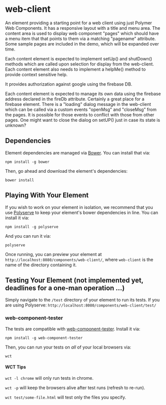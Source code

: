 # web-client

An element providing a starting point for a web client using just Polymer Web Components.  It has a responsive layout with a title and menu area.  The content area is used to display web component "pages" which should have a menu item that that points to them via a matching "pagename" attribute.  Some sample pages are included in the demo, which will be expanded over time.  

Each content element is expected to implement setUp() and shutDown() methods which are called upon selection for display from the web-client.  Each content element also needs to implement a helpMe() method to provide context sensitive help.

It provides authorization against google using the firebase DB.

Each content element is expected to manage its own data using the firebase address declared in the fireDb attribute.  Certainly a great place for a firebase element. There is a "loading" dialog message in the web-client which can be called via a custom events "openMsg" and "closeMsg" from the pages.  It is possible for those events to conflict with those from other pages.  One might want to close the dialog on setUP() just in case its state is unknown?


## Dependencies

Element dependencies are managed via [Bower](http://bower.io/). You can
install that via:

    npm install -g bower

Then, go ahead and download the element's dependencies:

    bower install


## Playing With Your Element

If you wish to work on your element in isolation, we recommend that you use
[Polyserve](https://github.com/PolymerLabs/polyserve) to keep your element's
bower dependencies in line. You can install it via:

    npm install -g polyserve

And you can run it via:

    polyserve

Once running, you can preview your element at
`http://localhost:8080/components/web-client/`, where `web-client` is the name of the directory containing it.


## Testing Your Element  (not implemented yet, deadlines for a one-man operation ...)

Simply navigate to the `/test` directory of your element to run its tests. If
you are using Polyserve: `http://localhost:8080/components/web-client/test/`

### web-component-tester

The tests are compatible with [web-component-tester](https://github.com/Polymer/web-component-tester).
Install it via:

    npm install -g web-component-tester

Then, you can run your tests on _all_ of your local browsers via:

    wct

#### WCT Tips

`wct -l chrome` will only run tests in chrome.

`wct -p` will keep the browsers alive after test runs (refresh to re-run).

`wct test/some-file.html` will test only the files you specify.
